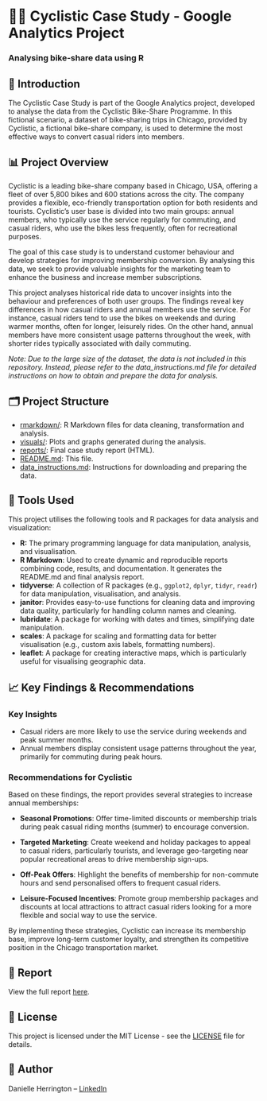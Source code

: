 # 🚴‍♀️ Cyclistic Case Study - Google Analytics Project

### Analysing bike-share data using R

## 📖 **Introduction**

The Cyclistic Case Study is part of the Google Analytics project, developed to analyse the data from the Cyclistic Bike-Share Programme. In this fictional scenario, a dataset of bike-sharing trips in Chicago, provided by Cyclistic, a fictional bike-share company, is used to determine the most effective ways to convert casual riders into members.

## 📊 **Project Overview**

Cyclistic is a leading bike-share company based in Chicago, USA, offering a fleet of over 5,800 bikes and 600 stations across the city. The company provides a flexible, eco-friendly transportation option for both residents and tourists. Cyclistic’s user base is divided into two main groups: annual members, who typically use the service regularly for commuting, and casual riders, who use the bikes less frequently, often for recreational purposes.

The goal of this case study is to understand customer behaviour and develop strategies for improving membership conversion. By analysing this data, we seek to provide valuable insights for the marketing team to enhance the business and increase member subscriptions.

This project analyses historical ride data to uncover insights into the behaviour and preferences of both user groups. The findings reveal key differences in how casual riders and annual members use the service. For instance, casual riders tend to use the bikes on weekends and during warmer months, often for longer, leisurely rides. On the other hand, annual members have more consistent usage patterns throughout the week, with shorter rides typically associated with daily commuting.

*Note: Due to the large size of the dataset, the data is not included in this repository. Instead, please refer to the data_instructions.md file for detailed instructions on how to obtain and prepare the data for analysis.*

## 🗂️ **Project Structure**

- [rmarkdown/](./rmarkdown): R Markdown files for data cleaning, transformation and analysis.
- [visuals/](./visuals): Plots and graphs generated during the analysis.
- [reports/](./reports): Final case study report (HTML).
- [README.md](./README.md): This file.
- [data_instructions.md](./data_instructions.md): Instructions for downloading and preparing the data.

## 🔧 **Tools Used**

This project utilises the following tools and R packages for data analysis and visualization:

- **R:** The primary programming language for data manipulation, analysis, and visualisation.
- **R Markdown**: Used to create dynamic and reproducible reports combining code, results, and documentation. It generates the README.md and final analysis report.
- **tidyverse**: A collection of R packages (e.g., `ggplot2`, `dplyr`, `tidyr`, `readr`) for data manipulation, visualisation, and analysis.
- **janitor**: Provides easy-to-use functions for cleaning data and improving data quality, particularly for handling column names and cleaning.
- **lubridate**: A package for working with dates and times, simplifying date manipulation.
- **scales**: A package for scaling and formatting data for better visualisation (e.g., custom axis labels, formatting numbers).
- **leaflet**: A package for creating interactive maps, which is particularly useful for visualising geographic data.


## 📈 **Key Findings & Recommendations**

### **Key Insights**
- Casual riders are more likely to use the service during weekends and peak summer months.
- Annual members display consistent usage patterns throughout the year, primarily for commuting during peak hours.

### **Recommendations for Cyclistic**
Based on these findings, the report provides several strategies to increase annual memberships:

- **Seasonal Promotions**: Offer time-limited discounts or membership trials during peak casual riding months (summer) to encourage conversion.

- **Targeted Marketing**: Create weekend and holiday packages to appeal to casual riders, particularly tourists, and leverage geo-targeting near popular recreational areas to drive membership sign-ups.

- **Off-Peak Offers**: Highlight the benefits of membership for non-commute hours and send personalised offers to frequent casual riders.

- **Leisure-Focused Incentives**: Promote group membership packages and discounts at local attractions to attract casual riders looking for a more flexible and social way to use the service.

By implementing these strategies, Cyclistic can increase its membership base, improve long-term customer loyalty, and strengthen its competitive position in the Chicago transportation market.

## 📄 **Report**

View the full report [here](reports/case_study.html).

## 📜 **License**

This project is licensed under the MIT License - see the [LICENSE](./LICENSE) file for details.

## 👤 **Author**

Danielle Herrington – [LinkedIn](https://www.linkedin.com/in/danielle-herrington-b6412a30a/)

